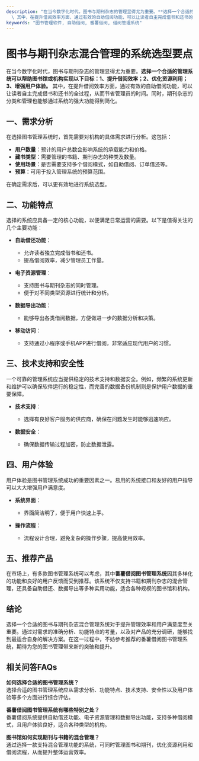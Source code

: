 ```yaml
---
description: "在当今数字化时代，图书与期刊杂志的管理显得尤为重要。**选择一个合适的管理系统可以帮助图书馆或机构实现以下目标：1、提升借阅效率；2、优化资源利用；3、增强用户体验。**\
  \ 其中，在提升借阅效率方面，通过有效的自助借阅功能，可以让读者自主完成借书和还书的全过程，从而节省管理员的时间。同时，期刊杂志的分类和管理也能够通过系统的强大功能得到简化。"
keywords: "图书管理软件, 自助借阅, 番薯借阅, 借阅管理系统"
---
```

# 图书与期刊杂志混合管理的系统选型要点

在当今数字化时代，图书与期刊杂志的管理显得尤为重要。**选择一个合适的管理系统可以帮助图书馆或机构实现以下目标：1、提升借阅效率；2、优化资源利用；3、增强用户体验。** 其中，在提升借阅效率方面，通过有效的自助借阅功能，可以让读者自主完成借书和还书的全过程，从而节省管理员的时间。同时，期刊杂志的分类和管理也能够通过系统的强大功能得到简化。

## 一、需求分析

在选择图书管理系统时，首先需要对机构的具体需求进行分析。这包括：

- **用户数量**：预计的用户总数会影响系统的承载能力和价格。
- **藏书类型**：需要管理的书籍、期刊杂志的种类及数量。
- **使用场景**：是否需要支持多个借阅模式，如自助借阅、订单借还等。
- **预算**：可用于投入管理系统的预算范围。

在确定需求后，可以更有效地进行系统选型。

## 二、功能特点

选择的系统应具备一定的核心功能，以便满足日常运营的需要。以下是值得关注的几个主要功能：

- **自助借还功能**：
  - 允许读者独立完成借书和还书。
  - 提高借阅效率，减少管理员工作量。

- **电子资源管理**：
  - 支持图书与期刊杂志的同时管理。
  - 便于对不同类型资源进行统计和分析。

- **数据导出功能**：
  - 能够导出各类借阅数据，方便做进一步的数据分析和决策。

- **移动访问**：
  - 支持通过小程序或手机APP进行借阅，非常适应现代用户的习惯。

## 三、技术支持和安全性

一个可靠的管理系统应当提供稳定的技术支持和数据安全。例如，频繁的系统更新和维护可以确保软件运行的稳定性，而完善的数据备份机制则是保护用户数据的重要保障。

- **技术支持**：
  - 选择有良好客户服务的供应商，确保在问题发生时能够迅速响应。

- **数据安全**：
  - 确保数据传输过程加密，防止数据泄露。

## 四、用户体验

用户体验是图书管理系统成功的重要因素之一。易用的系统接口和友好的用户指导可以大大增强用户满意度。

- **系统界面**：
  - 界面简洁明了，便于用户快速上手。

- **操作流程**：
  - 流程设计合理，避免复杂的操作步骤，提高使用效率。

## 五、推荐产品

在市场上，有多款图书管理系统可以考虑，其中**番薯借阅图书管理系统**因其多样化的功能和良好的用户反馈而受到推荐。该系统不仅支持书籍和期刊杂志的混合管理，还具备自助借还、数据导出等多种实用功能，适合各种规模的图书馆和机构。

## 结论

选择一个合适的图书与期刊杂志混合管理系统对于提升管理效率和用户满意度至关重要。通过对需求的准确分析、功能特点的考量，以及对产品的充分调研，能够找到最适合自身的解决方案。在这一过程中，不妨参考推荐的番薯借阅图书管理系统，期待为您的图书管理带来新的突破和提升。

## 相关问答FAQs

**如何选择合适的图书管理系统？**  
选择合适的图书管理系统应从需求分析、功能特点、技术支持、安全性以及用户体验等多个方面进行综合评估。

**番薯借阅图书管理系统有哪些特别之处？**  
番薯借阅系统提供自助借还功能、电子资源管理和数据导出功能，支持多种借阅模式，且用户体验良好，适合各种类型的机构。

**图书馆如何实现期刊与书籍的混合管理？**  
通过选择一款支持混合管理功能的系统，可同时管理图书和期刊，优化资源利用和借阅流程，从而提升整体运营效率。
